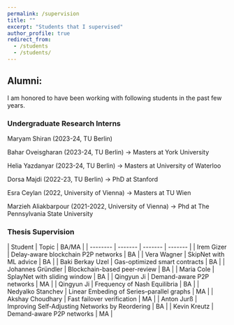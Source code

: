 ```yaml
---
permalink: /supervision
title: ""
excerpt: "Students that I supervised"
author_profile: true
redirect_from: 
  - /students
  - /students/
---
```


## Alumni:
I am honored to have been working with following students in the past few years.

###  Undergraduate Research Interns

Maryam Shiran (2023-24, TU Berlin) 

Bahar Oveisgharan (2023-24, TU Berlin) → Masters at York University

Helia Yazdanyar (2023-24, TU Berlin) → Masters at University of Waterloo

Dorsa Majdi (2022-23, TU Berlin) → PhD at Stanford

Esra Ceylan (2022, University of Vienna) → Masters at TU Wien

Marzieh Aliakbarpour (2021-2022, University of Vienna) → Phd at The Pennsylvania State University


### Thesis Supervision
| Student | Topic | BA/MA | 
| -------- | ------- | ------- | ------- | 
| Irem Gizer       | Delay-aware blockchain P2P networks | BA    |
| Vera Wagner      | SkipNet with ML advice              | BA    |
| Baki Berkay Uzel | Gas-optimized smart contracts       | BA    |
| Johannes Gründler  | Blockchain-based peer-review | BA |
| Maria Cole  | SplayNet with sliding window | BA |
| Qingyun Ji  | Demand-aware P2P networks | MA |
| Qingyun Ji  | Frequency of Nash Equilibria | BA |
| Nedyalko Stanchev | Linear Embeding of Series–parallel graphs | MA |
| Akshay Choudhary | Fast failover verification | MA |
| Anton Jurß | Improving Self-Adjusting Networks by Reordering | BA |
| Kevin Kreutz  | Demand-aware P2P networks | MA |
